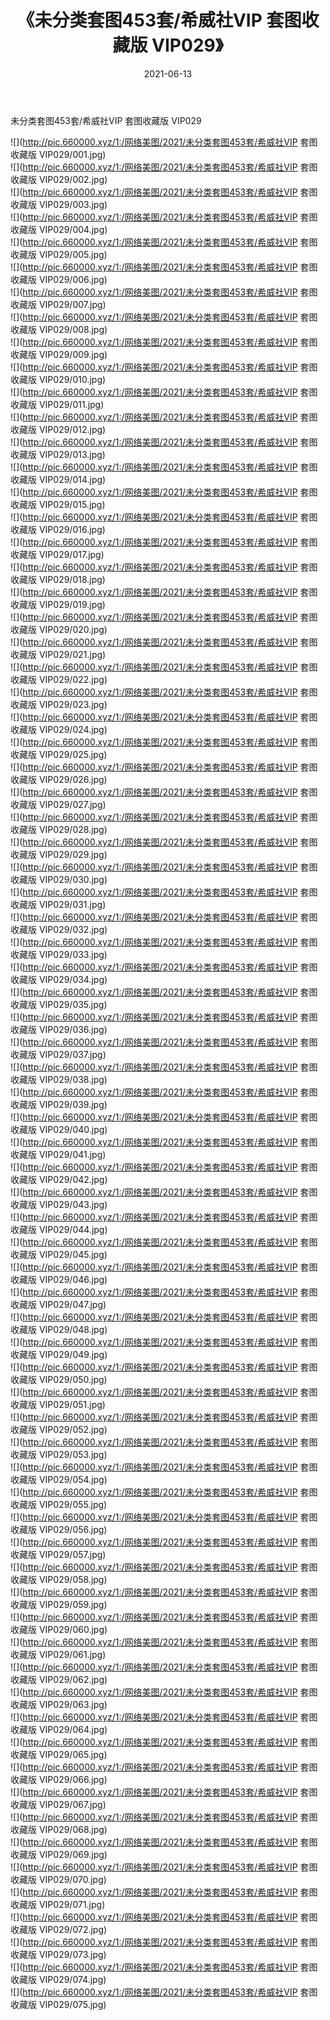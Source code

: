 ﻿---
layout: post
title:  《未分类套图453套/希威社VIP 套图收藏版 VIP029》
date:   2021-06-13
img: http://pic.660000.xyz/1:/网络美图/2021/未分类套图453套/希威社VIP 套图收藏版 VIP029/000.jpg
categories: [美女, 清纯, 唯美]
---

未分类套图453套/希威社VIP 套图收藏版 VIP029

 ![](http://pic.660000.xyz/1:/网络美图/2021/未分类套图453套/希威社VIP 套图收藏版 VIP029/001.jpg) <br>![](http://pic.660000.xyz/1:/网络美图/2021/未分类套图453套/希威社VIP 套图收藏版 VIP029/002.jpg) <br>![](http://pic.660000.xyz/1:/网络美图/2021/未分类套图453套/希威社VIP 套图收藏版 VIP029/003.jpg) <br>![](http://pic.660000.xyz/1:/网络美图/2021/未分类套图453套/希威社VIP 套图收藏版 VIP029/004.jpg) <br>![](http://pic.660000.xyz/1:/网络美图/2021/未分类套图453套/希威社VIP 套图收藏版 VIP029/005.jpg) <br>![](http://pic.660000.xyz/1:/网络美图/2021/未分类套图453套/希威社VIP 套图收藏版 VIP029/006.jpg) <br>![](http://pic.660000.xyz/1:/网络美图/2021/未分类套图453套/希威社VIP 套图收藏版 VIP029/007.jpg) <br>![](http://pic.660000.xyz/1:/网络美图/2021/未分类套图453套/希威社VIP 套图收藏版 VIP029/008.jpg) <br>![](http://pic.660000.xyz/1:/网络美图/2021/未分类套图453套/希威社VIP 套图收藏版 VIP029/009.jpg) <br>![](http://pic.660000.xyz/1:/网络美图/2021/未分类套图453套/希威社VIP 套图收藏版 VIP029/010.jpg) <br>![](http://pic.660000.xyz/1:/网络美图/2021/未分类套图453套/希威社VIP 套图收藏版 VIP029/011.jpg) <br>![](http://pic.660000.xyz/1:/网络美图/2021/未分类套图453套/希威社VIP 套图收藏版 VIP029/012.jpg) <br>![](http://pic.660000.xyz/1:/网络美图/2021/未分类套图453套/希威社VIP 套图收藏版 VIP029/013.jpg) <br>![](http://pic.660000.xyz/1:/网络美图/2021/未分类套图453套/希威社VIP 套图收藏版 VIP029/014.jpg) <br>![](http://pic.660000.xyz/1:/网络美图/2021/未分类套图453套/希威社VIP 套图收藏版 VIP029/015.jpg) <br>![](http://pic.660000.xyz/1:/网络美图/2021/未分类套图453套/希威社VIP 套图收藏版 VIP029/016.jpg) <br>![](http://pic.660000.xyz/1:/网络美图/2021/未分类套图453套/希威社VIP 套图收藏版 VIP029/017.jpg) <br>![](http://pic.660000.xyz/1:/网络美图/2021/未分类套图453套/希威社VIP 套图收藏版 VIP029/018.jpg) <br>![](http://pic.660000.xyz/1:/网络美图/2021/未分类套图453套/希威社VIP 套图收藏版 VIP029/019.jpg) <br>![](http://pic.660000.xyz/1:/网络美图/2021/未分类套图453套/希威社VIP 套图收藏版 VIP029/020.jpg) <br>![](http://pic.660000.xyz/1:/网络美图/2021/未分类套图453套/希威社VIP 套图收藏版 VIP029/021.jpg) <br>![](http://pic.660000.xyz/1:/网络美图/2021/未分类套图453套/希威社VIP 套图收藏版 VIP029/022.jpg) <br>![](http://pic.660000.xyz/1:/网络美图/2021/未分类套图453套/希威社VIP 套图收藏版 VIP029/023.jpg) <br>![](http://pic.660000.xyz/1:/网络美图/2021/未分类套图453套/希威社VIP 套图收藏版 VIP029/024.jpg) <br>![](http://pic.660000.xyz/1:/网络美图/2021/未分类套图453套/希威社VIP 套图收藏版 VIP029/025.jpg) <br>![](http://pic.660000.xyz/1:/网络美图/2021/未分类套图453套/希威社VIP 套图收藏版 VIP029/026.jpg) <br>![](http://pic.660000.xyz/1:/网络美图/2021/未分类套图453套/希威社VIP 套图收藏版 VIP029/027.jpg) <br>![](http://pic.660000.xyz/1:/网络美图/2021/未分类套图453套/希威社VIP 套图收藏版 VIP029/028.jpg) <br>![](http://pic.660000.xyz/1:/网络美图/2021/未分类套图453套/希威社VIP 套图收藏版 VIP029/029.jpg) <br>![](http://pic.660000.xyz/1:/网络美图/2021/未分类套图453套/希威社VIP 套图收藏版 VIP029/030.jpg) <br>![](http://pic.660000.xyz/1:/网络美图/2021/未分类套图453套/希威社VIP 套图收藏版 VIP029/031.jpg) <br>![](http://pic.660000.xyz/1:/网络美图/2021/未分类套图453套/希威社VIP 套图收藏版 VIP029/032.jpg) <br>![](http://pic.660000.xyz/1:/网络美图/2021/未分类套图453套/希威社VIP 套图收藏版 VIP029/033.jpg) <br>![](http://pic.660000.xyz/1:/网络美图/2021/未分类套图453套/希威社VIP 套图收藏版 VIP029/034.jpg) <br>![](http://pic.660000.xyz/1:/网络美图/2021/未分类套图453套/希威社VIP 套图收藏版 VIP029/035.jpg) <br>![](http://pic.660000.xyz/1:/网络美图/2021/未分类套图453套/希威社VIP 套图收藏版 VIP029/036.jpg) <br>![](http://pic.660000.xyz/1:/网络美图/2021/未分类套图453套/希威社VIP 套图收藏版 VIP029/037.jpg) <br>![](http://pic.660000.xyz/1:/网络美图/2021/未分类套图453套/希威社VIP 套图收藏版 VIP029/038.jpg) <br>![](http://pic.660000.xyz/1:/网络美图/2021/未分类套图453套/希威社VIP 套图收藏版 VIP029/039.jpg) <br>![](http://pic.660000.xyz/1:/网络美图/2021/未分类套图453套/希威社VIP 套图收藏版 VIP029/040.jpg) <br>![](http://pic.660000.xyz/1:/网络美图/2021/未分类套图453套/希威社VIP 套图收藏版 VIP029/041.jpg) <br>![](http://pic.660000.xyz/1:/网络美图/2021/未分类套图453套/希威社VIP 套图收藏版 VIP029/042.jpg) <br>![](http://pic.660000.xyz/1:/网络美图/2021/未分类套图453套/希威社VIP 套图收藏版 VIP029/043.jpg) <br>![](http://pic.660000.xyz/1:/网络美图/2021/未分类套图453套/希威社VIP 套图收藏版 VIP029/044.jpg) <br>![](http://pic.660000.xyz/1:/网络美图/2021/未分类套图453套/希威社VIP 套图收藏版 VIP029/045.jpg) <br>![](http://pic.660000.xyz/1:/网络美图/2021/未分类套图453套/希威社VIP 套图收藏版 VIP029/046.jpg) <br>![](http://pic.660000.xyz/1:/网络美图/2021/未分类套图453套/希威社VIP 套图收藏版 VIP029/047.jpg) <br>![](http://pic.660000.xyz/1:/网络美图/2021/未分类套图453套/希威社VIP 套图收藏版 VIP029/048.jpg) <br>![](http://pic.660000.xyz/1:/网络美图/2021/未分类套图453套/希威社VIP 套图收藏版 VIP029/049.jpg) <br>![](http://pic.660000.xyz/1:/网络美图/2021/未分类套图453套/希威社VIP 套图收藏版 VIP029/050.jpg) <br>![](http://pic.660000.xyz/1:/网络美图/2021/未分类套图453套/希威社VIP 套图收藏版 VIP029/051.jpg) <br>![](http://pic.660000.xyz/1:/网络美图/2021/未分类套图453套/希威社VIP 套图收藏版 VIP029/052.jpg) <br>![](http://pic.660000.xyz/1:/网络美图/2021/未分类套图453套/希威社VIP 套图收藏版 VIP029/053.jpg) <br>![](http://pic.660000.xyz/1:/网络美图/2021/未分类套图453套/希威社VIP 套图收藏版 VIP029/054.jpg) <br>![](http://pic.660000.xyz/1:/网络美图/2021/未分类套图453套/希威社VIP 套图收藏版 VIP029/055.jpg) <br>![](http://pic.660000.xyz/1:/网络美图/2021/未分类套图453套/希威社VIP 套图收藏版 VIP029/056.jpg) <br>![](http://pic.660000.xyz/1:/网络美图/2021/未分类套图453套/希威社VIP 套图收藏版 VIP029/057.jpg) <br>![](http://pic.660000.xyz/1:/网络美图/2021/未分类套图453套/希威社VIP 套图收藏版 VIP029/058.jpg) <br>![](http://pic.660000.xyz/1:/网络美图/2021/未分类套图453套/希威社VIP 套图收藏版 VIP029/059.jpg) <br>![](http://pic.660000.xyz/1:/网络美图/2021/未分类套图453套/希威社VIP 套图收藏版 VIP029/060.jpg) <br>![](http://pic.660000.xyz/1:/网络美图/2021/未分类套图453套/希威社VIP 套图收藏版 VIP029/061.jpg) <br>![](http://pic.660000.xyz/1:/网络美图/2021/未分类套图453套/希威社VIP 套图收藏版 VIP029/062.jpg) <br>![](http://pic.660000.xyz/1:/网络美图/2021/未分类套图453套/希威社VIP 套图收藏版 VIP029/063.jpg) <br>![](http://pic.660000.xyz/1:/网络美图/2021/未分类套图453套/希威社VIP 套图收藏版 VIP029/064.jpg) <br>![](http://pic.660000.xyz/1:/网络美图/2021/未分类套图453套/希威社VIP 套图收藏版 VIP029/065.jpg) <br>![](http://pic.660000.xyz/1:/网络美图/2021/未分类套图453套/希威社VIP 套图收藏版 VIP029/066.jpg) <br>![](http://pic.660000.xyz/1:/网络美图/2021/未分类套图453套/希威社VIP 套图收藏版 VIP029/067.jpg) <br>![](http://pic.660000.xyz/1:/网络美图/2021/未分类套图453套/希威社VIP 套图收藏版 VIP029/068.jpg) <br>![](http://pic.660000.xyz/1:/网络美图/2021/未分类套图453套/希威社VIP 套图收藏版 VIP029/069.jpg) <br>![](http://pic.660000.xyz/1:/网络美图/2021/未分类套图453套/希威社VIP 套图收藏版 VIP029/070.jpg) <br>![](http://pic.660000.xyz/1:/网络美图/2021/未分类套图453套/希威社VIP 套图收藏版 VIP029/071.jpg) <br>![](http://pic.660000.xyz/1:/网络美图/2021/未分类套图453套/希威社VIP 套图收藏版 VIP029/072.jpg) <br>![](http://pic.660000.xyz/1:/网络美图/2021/未分类套图453套/希威社VIP 套图收藏版 VIP029/073.jpg) <br>![](http://pic.660000.xyz/1:/网络美图/2021/未分类套图453套/希威社VIP 套图收藏版 VIP029/074.jpg) <br>![](http://pic.660000.xyz/1:/网络美图/2021/未分类套图453套/希威社VIP 套图收藏版 VIP029/075.jpg) <br>